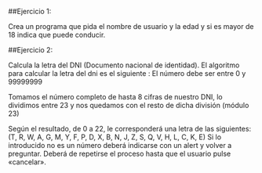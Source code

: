 ##Ejercicio 1:

Crea un programa que pida el nombre de usuario y la edad y si es mayor de 18 indica que puede conducir.

##Ejercicio 2: 

Calcula la letra del DNI (Documento nacional de identidad).
El algoritmo para calcular la letra del dni es el siguiente :
El número debe ser entre 0 y 99999999

Tomamos el número completo de hasta 8 cifras de nuestro DNI, lo dividimos entre 23 y nos quedamos con el resto de dicha división (módulo 23)

Según el resultado, de 0 a 22, le corresponderá una letra de las siguientes:  (T, R, W, A, G, M, Y, F, P, D, X, B, N, J, Z, S, Q, V, H, L, C, K, E)
Si lo introducido no es un número deberá indicarse con un alert y volver a preguntar.
Deberá de repetirse el proceso hasta que el usuario pulse «cancelar».